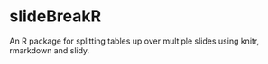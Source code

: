 # slideBreakR
An R package for splitting tables up over multiple slides using knitr, rmarkdown and slidy.

